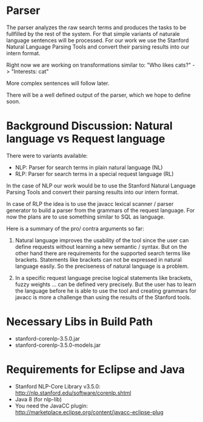 Parser
======

The parser analyzes the raw search terms and produces the tasks to be fullfilled by the rest of the system.
For that simple variants of naturale language sentences will be processed. 
For our work we use the Stanford Natural Language Parsing Tools and convert their parsing results into our intern format.

Right now we are working on transformations similar to:
"Who likes cats?" -> "Interests: cat" 

More complex sentences will follow later.

There will be a well defined output of the parser, which we hope to define soon.	

Background Discussion: Natural language vs Request language
====================================

There were to variants available:
- NLP: Parser for search terms in plain natural language (NL)
- RLP: Parser for search terms in a special request language (RL)

In the case of NLP our work would be to use the Stanford Natural Language Parsing Tools and convert their parsing results into our intern format.

In case of RLP the idea is to use the javacc lexical scanner / parser generator to build a parser from the grammars of the request language. For now the plans are to use something similar to SQL as language.

Here is a summary of the pro/ contra arguments so far:

1. Natural language improves the usability of the tool since the user can define requests without learning a new semantic / syntax.
But on the other hand there are requirements for the supported search terms like brackets. Statements like brackets can not be expressed in natural language easily. So the preciseness of natural language is a problem.

2. In a specific request language precise logical statements like brackets, fuzzy weights ... can be defined very precisely. 
But the user has to learn the language before he is able to use the tool and creating grammars for javacc is more a challenge than using the results of the Stanford tools.

Necessary Libs in Build Path
=============
- stanford-corenlp-3.5.0.jar
- stanford-corenlp-3.5.0-models.jar

Requirements for Eclipse and Java
=============
- Stanford NLP-Core Library v3.5.0: http://nlp.stanford.edu/software/corenlp.shtml
- Java 8 (for nlp-lib)
- You need the JavaCC plugin: http://marketplace.eclipse.org/content/javacc-eclipse-plug
